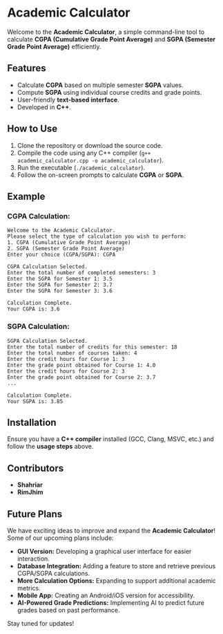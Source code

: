 
# Academic Calculator

Welcome to the **Academic Calculator**, a simple command-line tool to calculate **CGPA (Cumulative Grade Point Average)** and **SGPA (Semester Grade Point Average)** efficiently.

## Features
- Calculate **CGPA** based on multiple semester **SGPA** values.
- Compute **SGPA** using individual course credits and grade points.
- User-friendly **text-based interface**.
- Developed in **C++**.

## How to Use
1. Clone the repository or download the source code.
2. Compile the code using any C++ compiler (`g++ academic_calculator.cpp -o academic_calculator`).
3. Run the executable (`./academic_calculator`).
4. Follow the on-screen prompts to calculate **CGPA** or **SGPA**.

## Example
### CGPA Calculation:
```
Welcome to the Academic Calculator.
Please select the type of calculation you wish to perform:
1. CGPA (Cumulative Grade Point Average)
2. SGPA (Semester Grade Point Average)
Enter your choice (CGPA/SGPA): CGPA

CGPA Calculation Selected.
Enter the total number of completed semesters: 3
Enter the SGPA for Semester 1: 3.5
Enter the SGPA for Semester 2: 3.7
Enter the SGPA for Semester 3: 3.6

Calculation Complete.
Your CGPA is: 3.6
```

### SGPA Calculation:
```
SGPA Calculation Selected.
Enter the total number of credits for this semester: 18
Enter the total number of courses taken: 4
Enter the credit hours for Course 1: 3
Enter the grade point obtained for Course 1: 4.0
Enter the credit hours for Course 2: 3
Enter the grade point obtained for Course 2: 3.7
...

Calculation Complete.
Your SGPA is: 3.85
```

## Installation
Ensure you have a **C++ compiler** installed (GCC, Clang, MSVC, etc.) and follow the **usage steps** above.

## Contributors
- **Shahriar**
- **RimJhim**


## Future Plans
We have exciting ideas to improve and expand the **Academic Calculator**! Some of our upcoming plans include:  
- **GUI Version:** Developing a graphical user interface for easier interaction.  
- **Database Integration:** Adding a feature to store and retrieve previous CGPA/SGPA calculations.  
- **More Calculation Options:** Expanding to support additional academic metrics.  
- **Mobile App:** Creating an Android/iOS version for accessibility.  
- **AI-Powered Grade Predictions:** Implementing AI to predict future grades based on past performance.  

Stay tuned for updates!  


